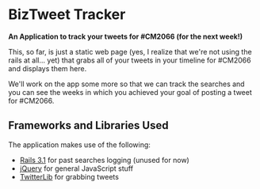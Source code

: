 # BizTweet Tracker

**An Application to track your tweets for #CM2066 (for the next week!)**

This, so far, is just a static web page (yes, I realize that we're not using the rails at all... yet) that grabs all of your tweets in your timeline for #CM2066 and displays them here.

We'll work on the app some more so that we can track the searches and you can see the weeks in which you achieved your goal of posting a tweet for #CM2066.

## Frameworks and Libraries Used

The application makes use of the following:

* [Rails 3.1](http://weblog.rubyonrails.org/2011/8/31/rails-3-1-0-has-been-released) for past searches logging (unused for now)
* [jQuery](http://jquery.com/) for general JavaScript stuff
* [TwitterLib](https://github.com/remy/twitterlib) for grabbing tweets

